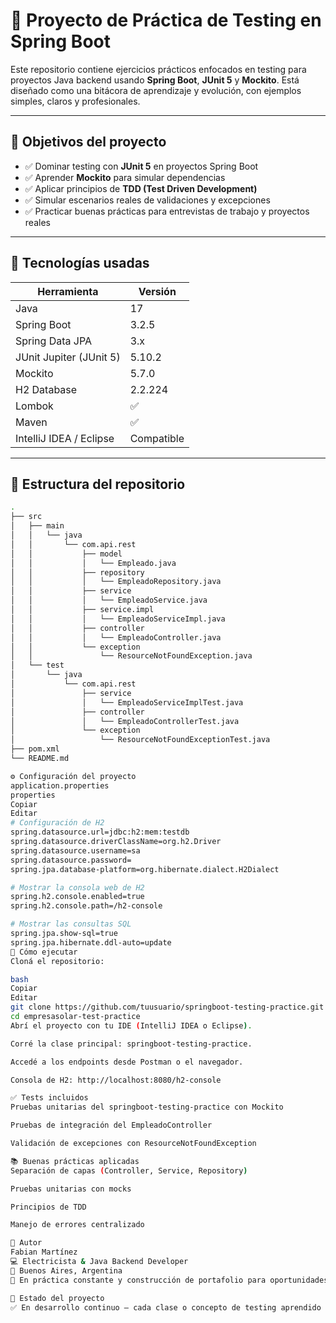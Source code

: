 # 🧪 Proyecto de Práctica de Testing en Spring Boot

Este repositorio contiene ejercicios prácticos enfocados en testing para proyectos Java backend usando **Spring Boot**, **JUnit 5** y **Mockito**. Está diseñado como una bitácora de aprendizaje y evolución, con ejemplos simples, claros y profesionales.

---

## 🎯 Objetivos del proyecto

- ✅ Dominar testing con **JUnit 5** en proyectos Spring Boot  
- ✅ Aprender **Mockito** para simular dependencias  
- ✅ Aplicar principios de **TDD (Test Driven Development)**  
- ✅ Simular escenarios reales de validaciones y excepciones  
- ✅ Practicar buenas prácticas para entrevistas de trabajo y proyectos reales  

---

## 🧰 Tecnologías usadas

| Herramienta              | Versión     |
|--------------------------|-------------|
| Java                     | 17          |
| Spring Boot              | 3.2.5       |
| Spring Data JPA          | 3.x         |
| JUnit Jupiter (JUnit 5)  | 5.10.2      |
| Mockito                  | 5.7.0       |
| H2 Database              | 2.2.224     |
| Lombok                   | ✅          |
| Maven                    | ✅          |
| IntelliJ IDEA / Eclipse  | Compatible  |

---

## 📁 Estructura del repositorio

```bash
.
├── src
│   ├── main
│   │   └── java
│   │       └── com.api.rest
│   │           ├── model
│   │           │   └── Empleado.java
│   │           ├── repository
│   │           │   └── EmpleadoRepository.java
│   │           ├── service
│   │           │   └── EmpleadoService.java
│   │           ├── service.impl
│   │           │   └── EmpleadoServiceImpl.java
│   │           ├── controller
│   │           │   └── EmpleadoController.java
│   │           └── exception
│   │               └── ResourceNotFoundException.java
│   └── test
│       └── java
│           └── com.api.rest
│               ├── service
│               │   └── EmpleadoServiceImplTest.java
│               ├── controller
│               │   └── EmpleadoControllerTest.java
│               └── exception
│                   └── ResourceNotFoundExceptionTest.java
├── pom.xml
└── README.md

⚙️ Configuración del proyecto
application.properties
properties
Copiar
Editar
# Configuración de H2
spring.datasource.url=jdbc:h2:mem:testdb
spring.datasource.driverClassName=org.h2.Driver
spring.datasource.username=sa
spring.datasource.password=
spring.jpa.database-platform=org.hibernate.dialect.H2Dialect

# Mostrar la consola web de H2
spring.h2.console.enabled=true
spring.h2.console.path=/h2-console

# Mostrar las consultas SQL
spring.jpa.show-sql=true
spring.jpa.hibernate.ddl-auto=update
🚀 Cómo ejecutar
Cloná el repositorio:

bash
Copiar
Editar
git clone https://github.com/tuusuario/springboot-testing-practice.git
cd empresasolar-test-practice
Abrí el proyecto con tu IDE (IntelliJ IDEA o Eclipse).

Corré la clase principal: springboot-testing-practice.

Accedé a los endpoints desde Postman o el navegador.

Consola de H2: http://localhost:8080/h2-console

✅ Tests incluidos
Pruebas unitarias del springboot-testing-practice con Mockito

Pruebas de integración del EmpleadoController

Validación de excepciones con ResourceNotFoundException

📚 Buenas prácticas aplicadas
Separación de capas (Controller, Service, Repository)

Pruebas unitarias con mocks

Principios de TDD

Manejo de errores centralizado

🙌 Autor
Fabian Martínez
💻 Electricista & Java Backend Developer
📍 Buenos Aires, Argentina
🔗 En práctica constante y construcción de portafolio para oportunidades profesionales

📌 Estado del proyecto
✅ En desarrollo continuo — cada clase o concepto de testing aprendido se sube con commits claros.
